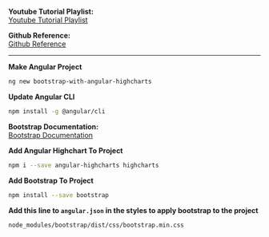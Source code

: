 
**Youtube Tutorial Playlist:**  
[Youtube Tutorial Playlist](https://www.youtube.com/playlist?list=PL4cUxeGkcC9joIM91nLzd_qaH_AimmdAR)

**Github Reference:**  
[Github Reference](https://github.com/iamshaunjp/bootstrap-5-tutorial/tree/main)

****
**Make Angular Project**
```sh
ng new bootstrap-with-angular-highcharts
```

**Update Angular CLI**
```sh
npm install -g @angular/cli
```

**Bootstrap Documentation:**  
[Bootstrap Documentation](https://getbootstrap.com/)

**Add Angular Highchart To Project**  

```sh
npm i --save angular-highcharts highcharts
```

**Add Bootstrap To Project**
```sh
npm install --save bootstrap
```

**Add this line to `angular.json` in the styles to apply bootstrap to the project**
```sh
node_modules/bootstrap/dist/css/bootstrap.min.css
```
